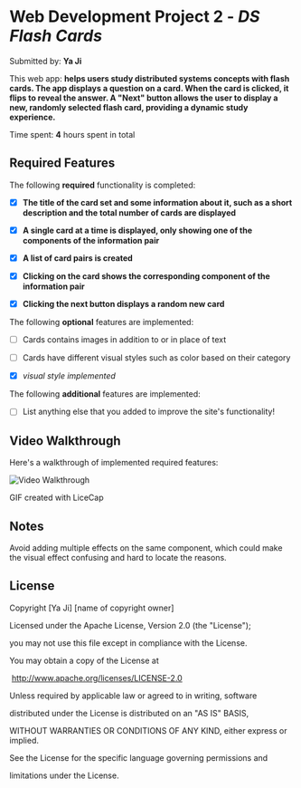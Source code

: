 # Web Development Project 2 - *DS Flash Cards*



Submitted by: **Ya Ji**



This web app: **helps users study distributed systems concepts with flash cards. The app displays a question on a card. When the card is clicked, it flips to reveal the answer. A "Next" button allows the user to display a new, randomly selected flash card, providing a dynamic study experience.**



Time spent: **4** hours spent in total



## Required Features



The following **required** functionality is completed:



- [x] **The title of the card set and some information about it, such as a short description and the total number of cards are displayed**

- [x] **A single card at a time is displayed, only showing one of the components of the information pair**

- [x] **A list of card pairs is created**

- [x] **Clicking on the card shows the corresponding component of the information pair**

- [x] **Clicking the next button displays a random new card**



The following **optional** features are implemented:



- [ ] Cards contains images in addition to or in place of text

- [ ] Cards have different visual styles such as color based on their category

- [x] *visual style implemented*



The following **additional** features are implemented:



* [ ] List anything else that you added to improve the site's functionality!



## Video Walkthrough



Here's a walkthrough of implemented required features:



<img src='http://i.imgur.com/link/to/your/gif/file.gif' title='Video Walkthrough' width='' alt='Video Walkthrough' />



<!-- Replace this with whatever GIF tool you used! -->

GIF created with LiceCap



## Notes



Avoid adding multiple effects on the same component, which could make the visual effect confusing and hard to locate the reasons. 



## License



  Copyright [Ya Ji] [name of copyright owner]



  Licensed under the Apache License, Version 2.0 (the "License");

  you may not use this file except in compliance with the License.

  You may obtain a copy of the License at



​    http://www.apache.org/licenses/LICENSE-2.0



  Unless required by applicable law or agreed to in writing, software

  distributed under the License is distributed on an "AS IS" BASIS,

  WITHOUT WARRANTIES OR CONDITIONS OF ANY KIND, either express or implied.

  See the License for the specific language governing permissions and

  limitations under the License.
